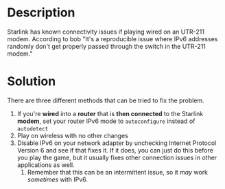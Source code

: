 # Description
Starlink has known connectivity issues if playing wired on an UTR-211 modem. According to bob "It's a reproducible issue where IPv6 addresses randomly don't get properly passed through the switch in the UTR-211 modem."
# Solution
There are three different methods that can be tried to fix the problem.
1. If you're **wired** into a **router** that is **then connected** to the Starlink **modem**, set your router IPv6 mode to `autoconfigure` instead of `autodetect`
2. Play on wireless with no other changes
3. Disable IPv6 on your network adapter by unchecking Internet Protocol Version 6 and see if that fixes it. If it does, you can just do this before you play the game, but it usually fixes other connection issues in other applications as well.
	1. Remember that this can be an intermittent issue, so it _may_ work _sometimes_ with IPv6. 